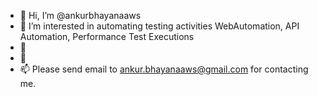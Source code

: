 - 👋 Hi, I’m @ankurbhayanaaws
- 👀 I’m interested in automating testing activities WebAutomation, API Automation, Performance Test Executions
- 🌱 
- 💞️ 
- 📫 Please send email to ankur.bhayanaaws@gmail.com for contacting me.

<!---
ankurbhayanaaws/ankurbhayanaaws is a ✨ special ✨ repository because its `README.md` (this file) appears on your GitHub profile.
You can click the Preview link to take a look at your changes.
--->

